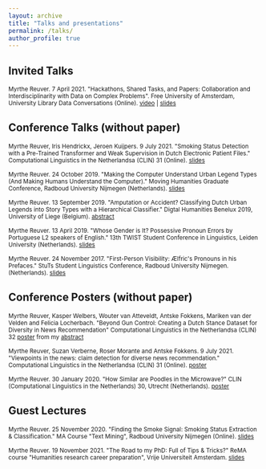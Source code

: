 ```yaml
---
layout: archive
title: "Talks and presentations"
permalink: /talks/
author_profile: true
---
```


## Invited Talks

<sub>Myrthe Reuver. 7 April 2021. "Hackathons, Shared Tasks, and Papers: Collaboration and Interdisciplinarity with Data on Complex Problems". Free University of Amsterdam, University Library Data Conversations (Online). 
[video](https://www.youtube.com/watch?v=45v9ieLE7a8&t=1s&ab_channel=UniversiteitsbibliotheekVrijeUniversiteit) | [slides](https://myrthereuver.github.io/talks/2.Reuver_Data_Conversations.pdf)</sub> 

## Conference Talks (without paper)

<sub>Myrthe Reuver, Iris Hendrickx, Jeroen Kuijpers. 9 July 2021. "Smoking Status Detection with a Pre-Trained Transformer and Weak Supervision in Dutch Electronic Patient Files." Computational Linguistics in the Netherlandsa (CLIN) 31 (Online). [slides](https://myrthereuver.github.io/talks/REUVER_Paper33CLIN_SMOKING.pdf)</sub>

<sub>Myrthe Reuver. 24 October 2019. "Making the Computer Understand Urban Legend Types (And Making Humans Understand the Computer)." Moving Humanities Graduate Conference, Radboud University Nijmegen (Netherlands). [slides](https://myrthereuver.github.io/talks/Reuver_MovingHumanities.pdf)</sub>

<sub>Myrthe Reuver. 13 September 2019. "Amputation or Accident? Classifying Dutch Urban Legends into Story Types with a Hierarchical Classifier." Digtal Humanities Benelux 2019, University of Liege (Belgium). [abstract](https://myrthereuver.github.io/talks/DH_Benelux_2019_paper_69.pdf)</sub>

<sub>Myrthe Reuver. 13 April 2019. "Whose Gender is It? Possessive Pronoun Errors by Portuguese L2 speakers of English." 13th TWIST Student Conference in Linguistics, Leiden University (Netherlands). [slides](https://myrthereuver.github.io/talks/TWISTReuver2019.pdf)</sub>

<sub>Myrthe Reuver. 24 November 2017. "First-Person Visibility: Ælfric's Pronouns in his Prefaces." StuTs Student Linguistics Conference, Radboud University Nijmegen. (Netherlands). [slides](https://myrthereuver.github.io/talks/ReuverStutsAelfric.pdf)</sub>

## Conference Posters (without paper)

<sub>Myrthe Reuver, Kasper Welbers, Wouter van Atteveldt, Antske Fokkens, Mariken van der Velden and Felicia Locherbach. "Beyond Gun Control: Creating a Dutch Stance Dataset for Diversity in News Recommendation" Computational Linguistics in the Netherlandsa (CLIN) 32 [poster](https://myrthereuver.github.io/talks/CLIN32_poster.pdf) from my [abstract](https://clin2022.uvt.nl/beyond-gun-control-creating-a-dutch-stance-dataset-for-diversity-in-news-recommendation/)

<sub>Myrthe Reuver, Suzan Verberne, Roser Morante and Antske Fokkens. 9 July 2021. "Viewpoints in the news: claim detection for diverse news recommendation." Computational Linguistics in the Netherlandsa (CLIN) 31 (Online). [poster](https://myrthereuver.github.io/talks/CLIN31_viewpoints_poster.pdf)</sub>


<sub>Myrthe Reuver. 30 January 2020. "How Similar are Poodles in the Microwave?" CLIN (Computational Linguistics in the Netherlands) 30, Utrecht (Netherlands). [poster](https://myrthereuver.github.io/talks/Poster_CLIN%20(5).pdf)</sub>

## Guest Lectures

<sub>Myrthe Reuver. 25 November 2020. "Finding the Smoke Signal: Smoking Status Extraction & Classification." MA Course "Text Mining", Radboud University Nijmegen (Online).
[slides](https://myrthereuver.github.io/talks/invited_slides.pdf)</sub>

<sub>Myrthe Reuver. 19 November 2021. "The Road to my PhD: Full of Tips & Tricks?" ReMA course "Humanities research career preparation", Vrije Universiteit Amsterdam.
[slides](https://myrthereuver.github.io/talks/Road_to_PhD.pdf)</sub>

